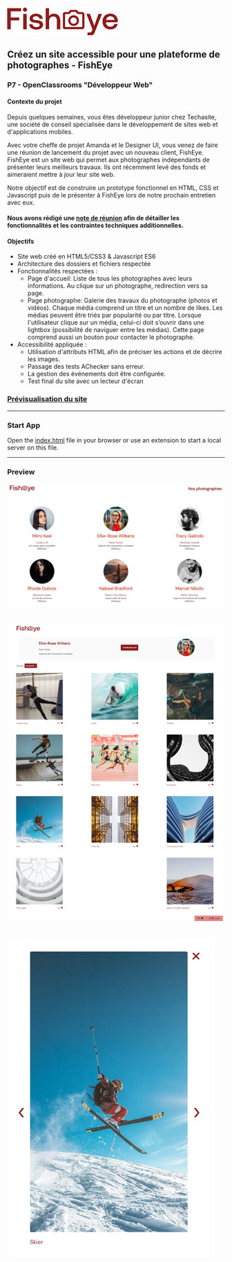 ![FishEye Icon](/assets/images/logo-small.png)

## Créez un site accessible pour une plateforme de photographes - FishEye
### P7 - OpenClassrooms "Développeur Web"

#### Contexte du projet

Depuis quelques semaines, vous êtes développeur junior chez Techasite, une société de conseil spécialisée dans le développement de sites web et d'applications mobiles.

Avec votre cheffe de projet Amanda et le Designer UI, vous venez de faire une réunion de lancement du projet avec un nouveau client, FishEye. FishEye est un site web qui permet aux photographes indépendants de présenter leurs meilleurs travaux. Ils ont récemment levé des fonds et aimeraient mettre à jour leur site web. 

Notre objectif est de construire un prototype fonctionnel en HTML, CSS et Javascript puis de le présenter à FishEye lors de notre prochain entretien avec eux.

#### Nous avons rédigé une [note de réunion](./assets/Notes%20de%20reunion%20-%20FishEye.pdf) afin de détailler les fonctionnalités et les contraintes techniques additionnelles.

#### Objectifs
- Site web créé en HTML5/CSS3 & Javascript ES6
- Architecture des dossiers et fichiers respectée
- Fonctionnalités respectées :
  - Page d'accueil: Liste de tous les photographes avec leurs informations. Au clique sur un photographe, redirection vers sa page.
  - Page photographe: Galerie des travaux du photographe (photos et vidéos). Chaque média comprend un titre et un nombre de likes. Les médias peuvent être triés par popularité ou par titre. Lorsque l'utilisateur clique sur un média, celui-ci doit s’ouvrir dans une lightbox (possibilité de naviguer entre les médias). Cette page comprend aussi un bouton pour contacter le photographe.
- Accessibilité appliquée :
  - Utilisation d'attributs HTML afin de préciser les actions et de décrire les images. 
  - Passage des tests AChecker sans erreur. 
  - La gestion des événements doit être configurée. 
  - Test final du site avec un lecteur d'écran

### [Prévisualisation du site](https://alex-pqn.github.io/FishEye-ocr_dcl/)

---

### Start App

Open the [index.html](/index.html) file in your browser or use an extension to start a local server on this file.

---

### Preview

![FishEye page d'accueil](/assets/images/FishEye%20P6%20OCR%20DCL.png)
<br/>
<br/>
<br/>
![FishEye page photographe](/assets/images/FishEye%202%20P6%20OCR%20DCL.png)
<br/>
<br/>
<br/>
![FishEye média page photographe](/assets/images/FishEye%203%20P6%20OCR%20DCL.png)
